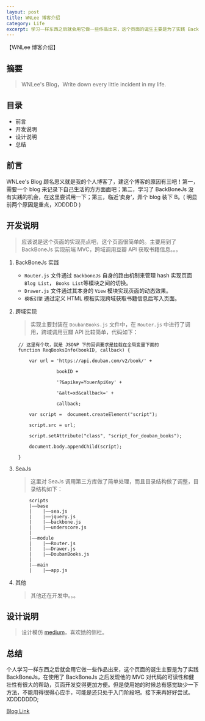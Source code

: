 ```yaml
---
layout: post
title: WNLee 博客介绍
category: Life
excerpt: 学习一样东西之后就会用它做一些作品出来，这个页面的诞生主要是为了实践 BackBoneJs...
---
```


【WNLee 博客介绍】

## 摘要

> WNLee's Blog，Write down every little incident in my life.

## 目录

- 前言
- 开发说明
- 设计说明
- 总结

## 前言

WNLee's Blog 顾名思义就是我的个人博客了，建这个博客的原因有三吧！第一，需要一个 blog 来记录下自己生活的方方面面吧；第二，学习了 BackBoneJs 没有实践的机会，在这里尝试用一下；第三，临近‘卖身’，弄个 blog 装下 B。( 明显前两个原因是重点，XDDDDD )

## 开发说明

> 应该说是这个页面的实现亮点吧，这个页面很简单的。主要用到了 BackBoneJs 实现前端 MVC，跨域调用豆瓣 API 获取书籍信息。。。

1. BackBoneJs 实践

    - `Router.js` 文件通过 `BackboneJs` 自身的路由机制来管理 hash 实现页面`Blog List`， `Books List`等模块之间的切换。
    - `Drawer.js` 文件通过其本身的 `View` 模块实现页面的动态效果。
    - `模板引擎` 通过定义 HTML 模板实现跨域获取书籍信息后写入页面。

2. 跨域实现 
    
   > 实现主要封装在 `DoubanBooks.js` 文件中，在 `Router.js` 中进行了调用，跨域调用豆瓣 API 比较简单，代码如下：

        // 这里有个坎，就是 JSONP 下的回调要求是挂载在全局变量下面的
        function ReqBooksInfo(bookID, callback) {

            var url = 'https://api.douban.com/v2/book/' + 

                      bookID +

                      '?&apikey=YouerApiKey' + 

                      '&alt=xd&callback=' +

                      callback;

            var script =  document.createElement("script");

            script.src = url;

            script.setAttribute("class", "script_for_douban_books");

            document.body.appendChild(script);

        }

3. SeaJs 

   > 这里对 SeaJs 调用第三方库做了简单处理，而且目录结构做了调整，目录结构如下：

            scripts
            |——base
            |    |——sea.js
            |    |——jquery.js
            |    |——backbone.js
            |    |——underscore.js
            |
            |——module
            |    |——Router.js
            |    |——Drawer.js
            |    |——DoubanBooks.js
            |
            |——main
            |    |——app.js

4. 其他

   > 其他还在开发中。。。

## 设计说明

> 设计模仿 [medium](https://medium.com)，喜欢她的侧栏。

## 总结

个人学习一样东西之后就会用它做一些作品出来，这个页面的诞生主要是为了实践 BackBoneJs，在使用了 BackBoneJs 之后发现他的 MVC 对代码的可读性和健壮性有很大的帮助，页面开发变得更加方便。但是使用她的时候总有感觉缺少一下方法，不能用得很得心应手，可能是还只处于入门阶段吧。接下来再好好尝试。XDDDDDDD;

[Blog Link](http://github.wnlee.com)